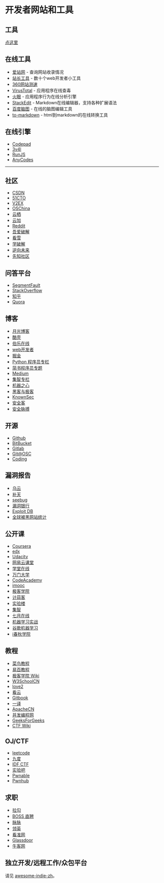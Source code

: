 <!---
title: 开发者网站和工具
date: 2016-01-28 22:36:37
--->

# 开发者网站和工具

## 工具

[点这里](https://github.com/wizardforcel/se-tools)

## 在线工具

*   [爱站网](http://www.aizhan.com/) - 查询网站收录情况
*   [站长工具](http://tool.chinaz.com/) - 数十个web开发者小工具
*   [360网站测速](http://ce.cloud.360.cn/)
*   [VirusTotal](https://www.virustotal.com/) - 应用程序在线查毒
*   [火眼](https://fireeye.ijinshan.com/) - 应用程序行为在线分析引擎
*   [StackEdit](https://stackedit.io/) - Markdown在线编辑器，支持各种扩展语法
*   [百度脑图](http://naotu.baidu.com/) - 在线的脑图编辑工具
*   [to-markdown](http://domchristie.github.io/to-markdown/) - html到markdown的在线转换工具

## 在线引擎

*   [Codepad](http://codepad.org/)
*   [3v4l](http://3v4l.org/)
*   [RunJS](http://runjs.cn/)
*   [AnyCodes](http://anycodes.cn/zh/)

* * *

## 社区

*   [CSDN](http://www.csdn.net/)
*   [51CTO](http://www.51cto.com/)
*   [V2EX](https://v2ex.com/)
*   [OSChina](http://www.oschina.net/)
*   [云栖](https://yq.aliyun.com)
*   [云加](https://cloud.tencent.com/developer)
*   [Reddit](https://reddit.com/)
*   [吾爱破解](http://www.52pojie.cn/)
*   [看雪](http://www.pediy.com/)
*   [学破解](http://www.xuepojie.com/)
*   [逆向未来](http://www.pd521.com/)
*   [先知社区](https://xz.aliyun.com/)

## 问答平台

*   [SegmentFault](http://segmentfault.com/)
*   [StackOverflow](http://stackoverflow.com/)
*   [知乎](https://www.zhihu.com/)
*   [Quora](https://www.quora.com/)

## 博客

*   [月光博客](http://www.williamlong.info/)
*   [酷壳](http://coolshell.cn/)
*   [伯乐在线](http://www.jobbole.com/)
*   [web开发者](http://www.admin10000.com/)
*   [掘金](https://juejin.im)
*   [Python 程序员专栏](https://zhuanlan.zhihu.com/pythoncxy)
*   [简书程序员专题](http://www.jianshu.com/collection/NEt52a)
*   [Medium](https://medium.com/)
*   [集智专栏](https://jizhi.im/blog/)
*   [机器之心](https://www.jiqizhixin.com/)
*   [黑客与极客](http://www.freebuf.com/)
*   [KnownSec](http://blog.knownsec.com/)
*   [安全客](http://bobao.360.cn/)
*   [安全脉搏](https://www.secpulse.com/)

## 开源

*   [Github](https://github.com/)
*   [BitBucket](https://bitbucket.org/)
*   [Gitlab](https://about.gitlab.com/)
*   [Git@OSC](http://git.oschina.net/)
*   [Coding](https://coding.net/)

## 漏洞报告

*   [乌云](http://www.wooyun.org/)
*   [补天](http://butian.360.cn/)
*   [seebug](https://www.seebug.org/)
*   [漏洞银行](http://www.bugbank.cn/)
*   [Exploit DB](https://www.exploit-db.com/)
*   [全球被黑网站统计](http://www.hack-cn.com/)

## 公开课

*   [Coursera](https://www.coursera.org/)
*   [edx](https://www.edx.org/)
*   [Udacity](https://cn.udacity.com/)
*   [网易云课堂](http://study.163.com/)
*   [学堂在线](http://www.xuetangx.com/)
*   [万门大学](https://www.wanmen.org/)
*   [CodeAcademy](http://www.codecademy.com/)
*   [imooc](http://www.imooc.com/)
*   [极客学院](http://www.jikexueyuan.com/)
*   [计蒜客](http://www.jisuanke.com/)
*   [实验楼](https://www.shiyanlou.com/)
*   [集智](https://jizhi.im/)
*   [七月在线](http://www.julyedu.com)
*   [机器学习实战](http://ml.apachecn.org/mlia/)
*   [谷歌机器学习](https://developers.google.cn/machine-learning/crash-course/)
*   [i春秋学院](http://www.ichunqiu.com/)

## 教程

*   [菜鸟教程](http://www.runoob.com/)
*   [易百教程](https://www.yiibai.com/)
*   [极客学院 Wiki](http://wiki.jikexueyuan.com/)
*   [W3SchoolCN](http://www.w3school.com.cn/)
*   [love2](https://love2.io/)
*   [看云](https://www.kancloud.cn/)
*   [Gitbook](https://legacy.gitbook.com/)
*   [一译](https://yiyibooks.cn/)
*   [ApacheCN](http://www.apachecn.org/)
*   [并发编程网](https://ifeve.com/)
*   [GeeksForGeeks](https://www.geeksforgeeks.org/)
*   [CTF Wiki](https://ctf-wiki.github.io/ctf-wiki/)

## OJ/CTF

*   [leetcode](https://oj.leetcode.com/)
*   [九度](http://ac.jobdu.com/)
*   [IDF CTF](http://ctf.idf.cn/index.php)
*   [实验吧](http://www.shiyanbar.com/ctf/beginner)
*   [Pwnable](http://www.pwnable.kr/)
*   [Pwnhub](https://pwnhub.cn/index)

## 求职

*   [拉勾](https://www.lagou.com/)
*   [BOSS 直聘](https://www.zhipin.com/)
*   [脉脉](http://maimai.cn)
*   [领英](https://www.linkedin.com/)
*   [看准网](https://www.kanzhun.com/)
*   [Glassdoor](https://www.glassdoor.com)
*   [牛客网](https://www.nowcoder.com/)

## 独立开发/远程工作/众包平台

请见 [awesome-indie-zh](https://github.com/apachecn/awesome-indie-zh)。